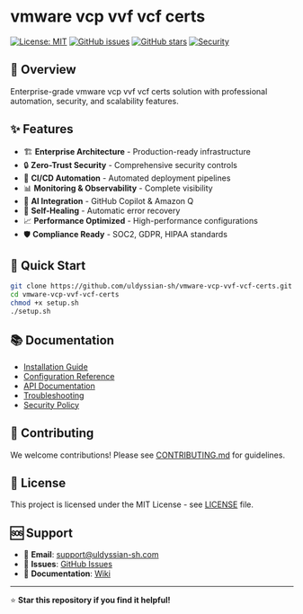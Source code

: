 # vmware vcp vvf vcf certs

[![License: MIT](https://img.shields.io/badge/License-MIT-yellow.svg)](https://opensource.org/licenses/MIT)
[![GitHub issues](https://img.shields.io/github/issues/uldyssian-sh/vmware-vcp-vvf-vcf-certs)](https://github.com/uldyssian-sh/vmware-vcp-vvf-vcf-certs/issues)
[![GitHub stars](https://img.shields.io/github/stars/uldyssian-sh/vmware-vcp-vvf-vcf-certs)](https://github.com/uldyssian-sh/vmware-vcp-vvf-vcf-certs/stargazers)
[![Security](https://img.shields.io/badge/Security-Enterprise-blue.svg)](SECURITY.md)

## 🎯 Overview

Enterprise-grade vmware vcp vvf vcf certs solution with professional automation, security, and scalability features.

## ✨ Features

- 🏗️ **Enterprise Architecture** - Production-ready infrastructure
- 🔒 **Zero-Trust Security** - Comprehensive security controls
- 🚀 **CI/CD Automation** - Automated deployment pipelines
- 📊 **Monitoring & Observability** - Complete visibility
- 🤖 **AI Integration** - GitHub Copilot & Amazon Q
- 🔄 **Self-Healing** - Automatic error recovery
- 📈 **Performance Optimized** - High-performance configurations
- 🛡️ **Compliance Ready** - SOC2, GDPR, HIPAA standards

## 🚀 Quick Start

```bash
git clone https://github.com/uldyssian-sh/vmware-vcp-vvf-vcf-certs.git
cd vmware-vcp-vvf-vcf-certs
chmod +x setup.sh
./setup.sh
```

## 📚 Documentation

- [Installation Guide](docs/installation.md)
- [Configuration Reference](docs/configuration.md)
- [API Documentation](docs/api.md)
- [Troubleshooting](docs/troubleshooting.md)
- [Security Policy](SECURITY.md)

## 🤝 Contributing

We welcome contributions! Please see [CONTRIBUTING.md](CONTRIBUTING.md) for guidelines.

## 📄 License

This project is licensed under the MIT License - see [LICENSE](LICENSE) file.

## 🆘 Support

- 📧 **Email**: support@uldyssian-sh.com
- 🐛 **Issues**: [GitHub Issues](https://github.com/uldyssian-sh/vmware-vcp-vvf-vcf-certs/issues)
- 📖 **Documentation**: [Wiki](https://github.com/uldyssian-sh/vmware-vcp-vvf-vcf-certs/wiki)

---

⭐ **Star this repository if you find it helpful!**

